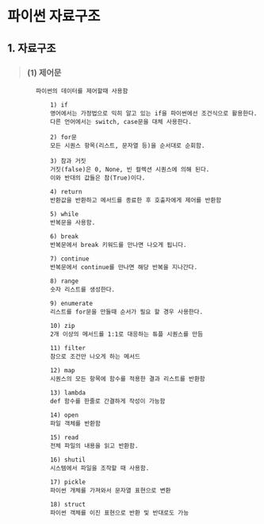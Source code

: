 # 파이썬 자료구조 

## 1. 자료구조
>   ### (1) 제어문
            파이썬의 데이터를 제어할때 사용함

                1) if
                영어에서는 가정법으로 익히 알고 있는 if을 파이썬에선 조건식으로 활용한다. 
                다른 언어에서는 switch, case문을 대체 사용한다. 

                2) for문
                모든 시퀀스 항목(리스트, 문자열 등)을 순서대로 순회함.

                3) 참과 거짓
                거짓(false)은 0, None, 빈 컬렉션 시퀀스에 의해 된다. 
                이와 반대의 값들은 참(True)이다.

                4) return 
                반환값을 반환하고 메서드를 종료한 후 호출자에게 제어를 반환함

                5) while 
                반복문을 사용함.

                6) break
                반복문에서 break 키워드를 만나면 나오게 됩니다. 

                7) continue
                반복문에서 continue를 만나면 해당 반복을 지나간다.

                8) range
                숫자 리스트를 생성한다.
                
                9) enumerate
                리스트를 for문을 만들때 순서가 필요 할 경우 사용한다.

                10) zip
                2개 이상의 메서드를 1:1로 대응하는 튜플 시퀀스를 만듬 

                11) filter
                참으로 조건만 나오게 하는 메서드

                12) map
                시퀀스의 모든 항목에 함수를 적용한 결과 리스트를 반환함

                13) lambda
                def 함수를 한줄로 간결하게 작성이 가능함

                14) open
                파일 객체를 반환함

                15) read
                전체 파일의 내용을 읽고 반환함.

                16) shutil
                시스템에서 파일을 조작할 때 사용함.

                17) pickle
                파이썬 개체를 가져와서 문자열 표현으로 변환

                18) struct
                파이썬 객체를 이진 표현으로 반환 및 반대로도 가능